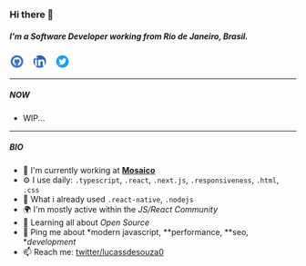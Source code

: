 ### Hi there 👋

##### I'm a **Software Developer** working from Rio de Janeiro, Brasil.

  <a href="https://github.com/lucassdesouza0" target="_blank">  <img  alt="Github Lucas Santos" width="22px" src="https://github.com/lucassdesouza0/lucassdesouza0/blob/master/iconfinder_GitHub_4745725.png" style="background: white; padding: 2px; border-radius: 20px; margin-right: 10px;"/></a>
  <a href="https://www.linkedin.com/in/lucassdesouza0/" target="_blank">  <img  alt="Linkedin Lucas Santos" width="22px" src="https://github.com/lucassdesouza0/lucassdesouza0/blob/master/iconfinder_1_Linkedin_unofficial_colored_svg_5296501.png" style="background: white; padding: 2px; border-radius: 20px; margin-right: 10px;"/></a>
  <a href="https://twitter.com/lucassdesouza0" target="_blank">  <img  alt="Twitter Lucas Santos" width="22px"  src="https://github.com/lucassdesouza0/lucassdesouza0/blob/master/iconfinder_1_Twitter3_colored_svg_5296516.png" style="background: white; padding: 2px; border-radius: 20px; margin-right: 10px;"/></a>
<br/>
<hr/>

##### NOW

- WIP...

<hr/>

##### BIO

- 🏢 I'm currently working at **[Mosaico](https://www.mosaico.com.br/)**
- ⚙️ I use daily: `.typescript`, `.react`, `.next.js`, `.responsiveness`, `.html`, `.css`
- 🧠 What i already used `.react-native`, `.nodejs`
- 🌍 I'm mostly active within the *JS/React Community*
- 🌱 Learning all about *Open Source*
- 💬 Ping me about *modern javascript, **performance, **seo, **development*
- 📫 Reach me: [twitter/lucassdesouza0](https://twitter.com/lucassdesouza0)
<!-- - ⚡ Fun fact: I'm a huge fan of Harry Potter -->
